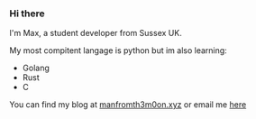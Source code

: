 ### Hi there

I'm Max, a student developer from Sussex UK.

My most compitent langage is python but im also learning:
* Golang
* Rust
* C

You can find my blog at [manfromth3m0on.xyz](https://manfromth3m0on.xyz) or email me [here](mailto://max@manfromth3m0on.xyz)
<!--
**manfromth3m0oN/manfromth3m0on** is a ✨ _special_ ✨ repository because its `README.md` (this file) appears on your GitHub profile.

Here are some ideas to get you started:

- 🔭 I’m currently working on ...
- 🌱 I’m currently learning ...
- 👯 I’m looking to collaborate on ...
- 🤔 I’m looking for help with ...
- 💬 Ask me about ...
- 📫 How to reach me: ...
- 😄 Pronouns: ...
- ⚡ Fun fact: ...
-->
